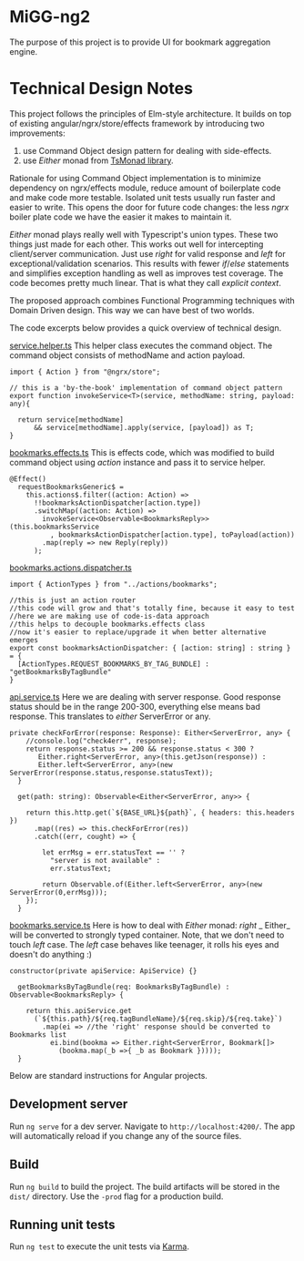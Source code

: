# MiGG-ng2

The purpose of this project is to provide UI for bookmark aggregation engine. 

# Technical Design Notes

This project follows the principles of Elm-style architecture. It builds on top of existing angular/ngrx/store/effects framework by introducing two improvements:

1. use Command Object design pattern for dealing with side-effects. 
2. use _Either_ monad from [TsMonad library](https://github.com/cbowdon/TsMonad).

Rationale for using Command Object implementation is to minimize dependency on ngrx/effects module, reduce amount of  boilerplate code and make code more testable. Isolated unit tests usually run faster and easier to write. This opens the door for future code changes: the less _ngrx_ boiler plate code we have the easier it makes to maintain it.  

_Either_ monad plays really well with Typescript's union types. These two things just made for each other. This works out well for intercepting client/server communication. Just use _right_ for valid response and _left_ for exceptional/validation scenarios. This results with fewer _if_/_else_ statements and simplifies exception handling as well as improves test coverage. The code becomes pretty much linear. That is what they call *explicit context*. 

The proposed approach combines Functional Programming techniques with Domain Driven design. This way we can have best of two worlds.

The code excerpts below provides a quick overview of technical design.

[service.helper.ts](https://github.com/usametov/MiGG-ng2/blob/master/src/app/states/effects/service.helper.ts)
This helper class executes the command object.
The command object consists of methodName and action payload.

```
import { Action } from "@ngrx/store";

// this is a 'by-the-book' implementation of command object pattern
export function invokeService<T>(service, methodName: string, payload: any){

  return service[methodName] 
      && service[methodName].apply(service, [payload]) as T;
}
```

[bookmarks.effects.ts](https://github.com/usametov/MiGG-ng2/blob/master/src/app/states/effects/bookmarks.effects.ts)
This is effects code, which was modified to build command object using _action_ instance and pass it to service helper.
```
@Effect()
  requestBookmarksGeneric$ = 
    this.actions$.filter((action: Action) => 
      !!bookmarksActionDispatcher[action.type])
      .switchMap((action: Action) => 
        invokeService<Observable<BookmarksReply>>(this.bookmarksService
          , bookmarksActionDispatcher[action.type], toPayload(action))
        .map(reply => new Reply(reply))
      );
```

[bookmarks.actions.dispatcher.ts](https://github.com/usametov/MiGG-ng2/blob/master/src/app/states/effects/bookmarks.actions.dispatcher.ts)
```
import { ActionTypes } from "../actions/bookmarks"; 

//this is just an action router
//this code will grow and that's totally fine, because it easy to test
//here we are making use of code-is-data approach
//this helps to decouple bookmarks.effects class
//now it's easier to replace/upgrade it when better alternative emerges 
export const bookmarksActionDispatcher: { [action: string] : string } = {
  [ActionTypes.REQUEST_BOOKMARKS_BY_TAG_BUNDLE] : "getBookmarksByTagBundle"
}
```

[api.service.ts](https://github.com/usametov/MiGG-ng2/blob/master/src/app/services/api.service.ts)
Here we are dealing with server response. Good response status should be in the range 200-300, everything else means bad response. This translates to _either_ ServerError or any.
```
private checkForError(response: Response): Either<ServerError, any> {
    //console.log("check4err", response);    
    return response.status >= 200 && response.status < 300 ? 
       Either.right<ServerError, any>(this.getJson(response)) :
       Either.left<ServerError, any>(new ServerError(response.status,response.statusText));          
  }
  
  get(path: string): Observable<Either<ServerError, any>> {
    
    return this.http.get(`${BASE_URL}${path}`, { headers: this.headers })
      .map((res) => this.checkForError(res))
      .catch((err, cought) => {

        let errMsg = err.statusText == '' ? 
          "server is not available" :
          err.statusText;

        return Observable.of(Either.left<ServerError, any>(new ServerError(0,errMsg)));        
    });
  }
```
[bookmarks.service.ts](https://github.com/usametov/MiGG-ng2/blob/master/src/app/services/bookmarks.service.ts)
Here is how to deal with _Either_ monad:
_right_ _ Either_ will be converted to strongly typed container.
Note, that we don't need to touch _left_ case.
The _left_ case behaves like teenager, it rolls his eyes and doesn't do anything :)  
```
constructor(private apiService: ApiService) {}

  getBookmarksByTagBundle(req: BookmarksByTagBundle) : Observable<BookmarksReply> {
                                
    return this.apiService.get
      (`${this.path}/${req.tagBundleName}/${req.skip}/${req.take}`)
        .map(ei => //the 'right' response should be converted to Bookmarks list
          ei.bind(bookma => Either.right<ServerError, Bookmark[]>
            (bookma.map(_b =>{ _b as Bookmark }))));              
  }
```


Below are standard instructions for Angular projects.

## Development server

Run `ng serve` for a dev server. Navigate to `http://localhost:4200/`. The app will automatically reload if you change any of the source files.

## Build

Run `ng build` to build the project. The build artifacts will be stored in the `dist/` directory. Use the `-prod` flag for a production build.

## Running unit tests

Run `ng test` to execute the unit tests via [Karma](https://karma-runner.github.io).

